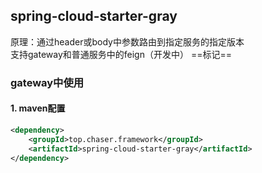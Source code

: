 ## spring-cloud-starter-gray
原理：通过header或body中参数路由到指定服务的指定版本   
支持gateway和普通服务中的feign（开发中）
==标记==
### gateway中使用
#### 1. maven配置
```xml
<dependency>
    <groupId>top.chaser.framework</groupId>
    <artifactId>spring-cloud-starter-gray</artifactId>
</dependency>
```

